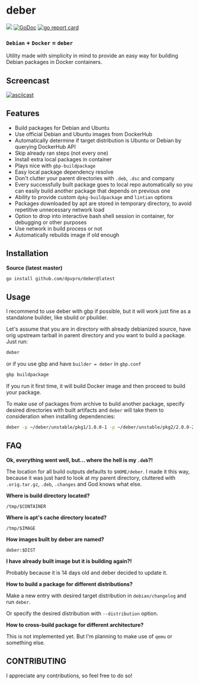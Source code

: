 # deber

![](https://github.com/dpvpro/deber/workflows/Tests/badge.svg)
[![GoDoc](https://godoc.org/github.com/dpvpro/deber?status.svg)](https://godoc.org/github.com/dpvpro/deber)
[![go report card](https://goreportcard.com/badge/github.com/dpvpro/deber)](https://goreportcard.com/report/github.com/dpvpro/deber)

### `Debian` **+** `Docker` **=** `deber`

Utility made with simplicity in mind to provide
an easy way for building Debian packages in
Docker containers.

## Screencast

[![asciicast](https://asciinema.org/a/H2bjgbvzYnFNZLvEZruztIdnZ.svg)](https://asciinema.org/a/H2bjgbvzYnFNZLvEZruztIdnZ)

## Features

- Build packages for Debian and Ubuntu
- Use official Debian and Ubuntu images from DockerHub
- Automatically determine if target distribution is Ubuntu or Debian
  by querying DockerHub API
- Skip already ran steps (not every one)
- Install extra local packages in container
- Plays nice with `gbp-buildpackage`
- Easy local package dependency resolve
- Don't clutter your parent directories with `.deb`, `.dsc` and company
- Every successfully built package goes to local repo automatically
  so you can easily build another package that depends on previous one
- Ability to provide custom `dpkg-buildpackage` and `lintian` options
- Packages downloaded by apt are stored in temporary directory,
  to avoid repetitive unnecessary network load
- Option to drop into interactive bash shell session in container,
  for debugging or other purposes
- Use network in build process or not
- Automatically rebuilds image if old enough

## Installation

**Source (latest master)**

```bash
go install github.com/dpvpro/deber@latest
```

## Usage

I recommend to use deber with gbp if possible, but it will work just fine
as a standalone builder, like sbuild or pbuilder.

Let's assume that you are in directory with already debianized source, have
orig upstream tarball in parent directory and you want to build a package.
Just run:

```bash
deber
```

or if you use gbp and have `builder = deber` in `gbp.conf`

```bash
gbp buildpackage
```

If you run it first time, it will build Docker image and then proceed to build
your package.

To make use of packages from archive to build another package, specify desired directories with built artifacts and `deber` will take them to consideration when installing dependencies:

```bash
deber -p ~/deber/unstable/pkg1/1.0.0-1 -p ~/deber/unstable/pkg2/2.0.0-2
```

## FAQ

**Ok, everything went well, but... where the hell is my `.deb`?!**

The location for all build outputs defaults to `$HOME/deber`.
I made it this way, because it was just hard to look at my parent directory,
cluttered with `.orig.tar.gz`, `.deb`, `.changes` and God knows what else.

**Where is build directory located?**

`/tmp/$CONTAINER`

**Where is apt's cache directory located?**

`/tmp/$IMAGE`

**How images built by deber are named?**

`deber:$DIST`

**I have already built image but it is building again?!**

Probably because it is 14 days old and deber decided to
update it.

**How to build a package for different distributions?**

Make a new entry with desired target distribution in `debian/changelog`
and run `deber`.

Or specify the desired distribution with `--distribution` option.

**How to cross-build package for different architecture?**

This is not implemented yet. But I'm planning to make use of `qemu` or something else.

## CONTRIBUTING

I appreciate any contributions, so feel free to do so!
